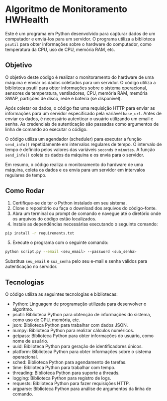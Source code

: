# Algoritmo de Monitoramento HWHealth

Este é um programa em Python desenvolvido para capturar dados de um computador e enviá-los para um servidor. O programa utiliza a biblioteca `psutil` para obter informações sobre o hardware do computador, como temperatura da CPU, uso de CPU, memória RAM, etc.

## Objetivo

O objetivo deste código é realizar o monitoramento do hardware de uma máquina e enviar os dados coletados para um servidor. O código utiliza a biblioteca psutil para obter informações sobre o sistema operacional, sensores de temperatura, ventiladores, CPU, memória RAM, memória SWAP, partições de disco, rede e bateria (se disponível). 

Após coletar os dados, o código faz uma requisição HTTP para enviar as informações para um servidor especificado pela variável `base_url`. Antes de enviar os dados, é necessário autenticar o usuário utilizando um email e senha. As credenciais de autenticação são passadas como argumentos de linha de comando ao executar o código.

O código utiliza um agendador (scheduler) para executar a função `send_info()` repetidamente em intervalos regulares de tempo. O intervalo de tempo é definido pelos valores das variáveis `seconds` e `minutes`. A função `send_info()` coleta os dados da máquina e os envia para o servidor.

Em resumo, o código realiza o monitoramento do hardware de uma máquina, coleta os dados e os envia para um servidor em intervalos regulares de tempo.

## Como Rodar

1. Certifique-se de ter o Python instalado em seu sistema.
2. Clone o repositório ou faça o download dos arquivos do código-fonte.
3. Abra um terminal ou prompt de comando e navegue até o diretório onde os arquivos do código estão localizados.
4. Instale as dependências necessárias executando o seguinte comando:

```bash
pip install -r requirements.txt
```
5. Execute o programa com o seguinte comando:

```bash
python script.py --email <seu_email> --password <sua_senha>
```

Substitua `seu_email` e `sua_senha` pelo seu e-mail e senha válidos para autenticação no servidor.

## Tecnologias

O código utiliza as seguintes tecnologias e bibliotecas:

- Python: Linguagem de programação utilizada para desenvolver o algoritmo.
- psutil: Biblioteca Python para obtenção de informações do sistema, como uso de CPU, memória, etc.
- json: Biblioteca Python para trabalhar com dados JSON.
- numpy: Biblioteca Python para realizar cálculos numéricos.
- getpass: Biblioteca Python para obter informações do usuário, como nome de usuário.
- uuid: Biblioteca Python para geração de identificadores únicos.
- platform: Biblioteca Python para obter informações sobre o sistema operacional.
- sched: Biblioteca Python para agendamento de tarefas.
- time: Biblioteca Python para trabalhar com tempo.
- threading: Biblioteca Python para suporte a threads.
- logging: Biblioteca Python para registro de logs.
- requests: Biblioteca Python para fazer requisições HTTP.
- argparse: Biblioteca Python para análise de argumentos da linha de comando.

